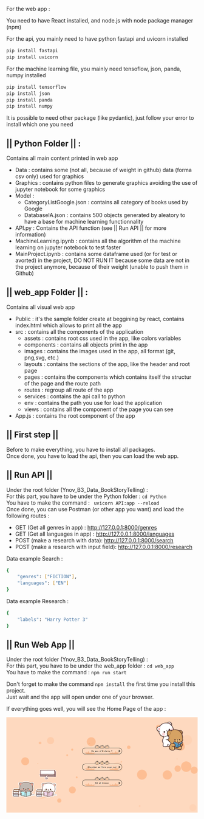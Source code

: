 For the web app : 

You need to have React installed, and node.js with node package manager (npm)  

For the api, you mainly need to have python fastapi and uvicorn installed  

```sh
pip install fastapi
pip install uvicorn
```

For the machine learning file, you mainly need tensoflow, json, panda, numpy installed  

```sh
pip install tensorflow
pip install json
pip install panda
pip install numpy
```

It is possible to need other package (like pydantic), just follow your error to install which one you need  


## || Python Folder || : 

Contains all main content printed in web app  
- Data : contains some (not all, because of weight in github) data (forma csv only) used for graphics
- Graphics : contains python files to generate graphics avoiding the use of jupyter notebook for some graphics
- Model :
    - CategoryListGoogle.json : contains all category of books used by Google
    - DatabaseIA.json : contains 500 objects generated by aleatory to have a base for machine learning functionnality
- API.py : Contains the API function (see || Run API || for more information)
- MachineLearning.ipynb : contains all the algorithm of the machine learning on jupyter notebook to test faster
- MainProject.ipynb : contains some dataframe used (or for test or avorted) in the project, DO NOT RUN IT because some data are not in the project anymore, because of their weight (unable to push them in Github)
## || web_app Folder || :

Contains all visual web app
- Public : it's the sample folder create at beggining by react, contains index.html which allows to print all the app
- src : contains all the components of the application
    - assets : contains root css used in the app, like colors variables
    - components : contains all objects print in the app
    - images : contains the images used in the app, all format (git, png,svg, etc.)
    - layouts : contains the sections of the app, like the header and root page
    - pages : contains the components which contains itself the structur of the page and the route path
    - routes : regroup all route of the app
    - services : contains the api call to python
    - env : contains the path you use for load the application
    - views : contains all the component of the page you can see
- App.js : contains the root component of the app



## || First step ||
Before to make everything, you have to install all packages.  
Once done, you have to load the api, then you can load the web app.  

## || Run API ||
Under the root folder (Ynov_B3_Data_BookStoryTelling) :  
For this part, you have to be under the Python folder :  ```cd Python```  
You have to make the command :  ``` uvicorn API:app --reload```   
Once done, you can use Postman (or other app you want) and load the following routes :    

- GET (Get all genres in app) : http://127.0.0.1:8000/genres
- GET (Get all languages in app) : http://127.0.0.1:8000/languages
- POST (make a research with data): http://127.0.0.1:8000/search
- POST (make a research with input field): http://127.0.0.1:8000/research

Data example Search : 
```sh
{
    "genres": ["FICTION"],
    "languages": ["EN"]
}
```

Data example Research : 
```sh
{
    "labels": "Harry Potter 3" 
}
```


## || Run Web App ||
Under the root folder (Ynov_B3_Data_BookStoryTelling) :  
For this part, you have to be under the web_app folder :  ```cd web_app```  
You have to make the command : ```npm run start```   

Don't forget to make the command ```npm install``` the first time you install this project.  
Just wait and the app will open under one of your browser.  

If everything goes well, you will see the Home Page of the app :  

![Home Page](image_app/Homepage.png)
